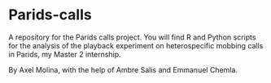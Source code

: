 # Parids-calls

A repository for the Parids calls project.
You will find R and Python scripts for the analysis of the playback experiment on heterospecific mobbing calls in Parids, my Master 2 internship.

By Axel Molina, with the help of Ambre Salis and Emmanuel Chemla.
